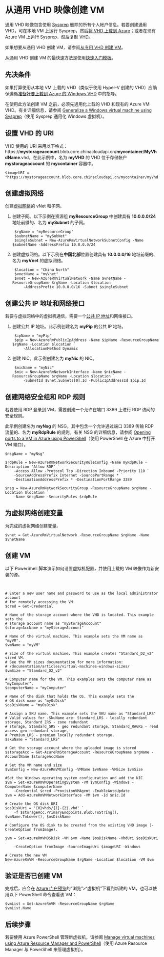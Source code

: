 <properties
	pageTitle="从通用 VHD 创建 VM | Azure"
	description="了解如何在 Resource Manager 部署模型中，使用 Azure PowerShell 从通用 VHD 映像创建 Windows 虚拟机。"
	services="virtual-machines-windows"
	documentationCenter=""
	authors="cynthn"
	manager="timlt"
	editor=""
	tags="azure-resource-manager"/>  


<tags
	ms.service="virtual-machines-windows"
	ms.workload="infrastructure-services"
	ms.tgt_pltfrm="vm-windows"
	ms.devlang="na"
	ms.topic="article"
	ms.date="10/10/2016"
	wacn.date="01/05/2017"
	ms.author="cynthn"/>  


# 从通用 VHD 映像创建 VM

通用 VHD 映像包含使用 [Sysprep](/documentation/articles/virtual-machines-windows-generalize-vhd/) 删除的所有个人帐户信息。若要创建通用 VHD，可在本地 VM 上运行 Sysprep，然后[将 VHD 上载到 Azure](/documentation/articles/virtual-machines-windows-upload-image/)；或者在现有 Azure VM 上运行 Sysprep，然后[复制 VHD](/documentation/articles/virtual-machines-windows-vhd-copy/)。

如果想要从通用 VHD 创建 VM，请参阅[从专用 VHD 创建 VM](/documentation/articles/virtual-machines-windows-create-vm-specialized/)。

从通用 VHD 创建 VM 的最快速方法是使用[快速入门模板](https://github.com/Azure/azure-quickstart-templates/tree/master/101-vm-from-user-image)。


## 先决条件

如果打算使用从本地 VM 上载的 VHD（类似于使用 Hyper-V 创建的 VHD）应确保遵循[准备好要上载到 Azure 的 Windows VHD](/documentation/articles/virtual-machines-windows-prepare-for-upload-vhd-image/) 中的指导。

在使用此方法创建 VM 之前，必须先通用化上载的 VHD 和现有的 Azure VM VHD。有关详细信息，请参阅 [Generalize a Windows virtual machine using Sysprep](/documentation/articles/virtual-machines-windows-generalize-vhd/)（使用 Sysprep 通用化 Windows 虚拟机）。


## 设置 VHD 的 URI

VHD 使用的 URI 采用以下格式：https://**mystorageaccount**.blob.core.chinacloudapi.cn/**mycontainer**/**MyVhdName**.vhd。在此示例中，名为 **myVHD** 的 VHD 位于存储帐户 **mystorageaccount** 的 **mycontainer** 容器中。

	$imageURI = "https://mystorageaccount.blob.core.chinacloudapi.cn/mycontainer/myVhd.vhd"

## 创建虚拟网络

创建[虚拟网络](/documentation/articles/virtual-networks-overview/)的 vNet 和子网。


1. 创建子网。以下示例在资源组 **myResourceGroup** 中创建具有 **10.0.0.0/24** 地址前缀的、名为 **mySubnet** 的子网。

		$rgName = "myResourceGroup"
		$subnetName = "mySubNet"
		$singleSubnet = New-AzureRmVirtualNetworkSubnetConfig -Name $subnetName -AddressPrefix 10.0.0.0/24
 
2. 创建虚拟网络。以下示例在**中国北部**位置创建具有 **10.0.0.0/16** 地址前缀的、名为 **myVnet** 的虚拟网络。

		$location = "China North"
		$vnetName = "myVnet"
		$vnet = New-AzureRmVirtualNetwork -Name $vnetName -ResourceGroupName $rgName -Location $location `
		    -AddressPrefix 10.0.0.0/16 -Subnet $singleSubnet
       
## 创建公共 IP 地址和网络接口

若要与虚拟网络中的虚拟机通信，需要一个[公共 IP 地址](/documentation/articles/virtual-network-ip-addresses-overview-arm/)和网络接口。

1. 创建公共 IP 地址。此示例创建名为 **myPip** 的公共 IP 地址。

		$ipName = "myPip"
		$pip = New-AzureRmPublicIpAddress -Name $ipName -ResourceGroupName $rgName -Location $location `
		    -AllocationMethod Dynamic

2. 创建 NIC。此示例创建名为 **myNic** 的 NIC。

		$nicName = "myNic"
		$nic = New-AzureRmNetworkInterface -Name $nicName -ResourceGroupName $rgName -Location $location `
		    -SubnetId $vnet.Subnets[0].Id -PublicIpAddressId $pip.Id

## 创建网络安全组和 RDP 规则

若要使用 RDP 登录到 VM，需要创建一个允许在端口 3389 上进行 RDP 访问的安全规则。

此示例创建名为 **myNsg** 的 NSG，其中包含一个允许通过端口 3389 传输 RDP 流量的、名为 **myRdpRule** 的规则。有关 NSG 的详细信息，请参阅 [Opening ports to a VM in Azure using PowerShell](/documentation/articles/virtual-machines-windows-nsg-quickstart-powershell/)（使用 PowerShell 在 Azure 中打开 VM 端口）。

	$nsgName = "myNsg"

	$rdpRule = New-AzureRmNetworkSecurityRuleConfig -Name myRdpRule -Description "Allow RDP" `
		-Access Allow -Protocol Tcp -Direction Inbound -Priority 110 `
		-SourceAddressPrefix Internet -SourcePortRange * `
		-DestinationAddressPrefix * -DestinationPortRange 3389

	$nsg = New-AzureRmNetworkSecurityGroup -ResourceGroupName $rgName -Location $location `
		-Name $nsgName -SecurityRules $rdpRule

## 为虚拟网络创建变量

为完成的虚拟网络创建变量。

	$vnet = Get-AzureRmVirtualNetwork -ResourceGroupName $rgName -Name $vnetName

## 创建 VM

以下 PowerShell 脚本演示如何设置虚拟机配置，并使用上载的 VM 映像作为新安装的源。

</br>  



	# Enter a new user name and password to use as the local administrator account 
	# for remotely accessing the VM.
	$cred = Get-Credential
	
	# Name of the storage account where the VHD is located. This example sets the 
	# storage account name as "myStorageAccount"
	$storageAccName = "myStorageAccount"
	
	# Name of the virtual machine. This example sets the VM name as "myVM".
	$vmName = "myVM"
	
	# Size of the virtual machine. This example creates "Standard_D2_v2" sized VM. 
	# See the VM sizes documentation for more information: 
	# /documentation/articles/virtual-machines-windows-sizes/
	$vmSize = "Standard_D2_v2"
	
	# Computer name for the VM. This examples sets the computer name as "myComputer".
	$computerName = "myComputer"
	
	# Name of the disk that holds the OS. This example sets the 
	# OS disk name as "myOsDisk"
	$osDiskName = "myOsDisk"
	
	# Assign a SKU name. This example sets the SKU name as "Standard_LRS"
	# Valid values for -SkuName are: Standard_LRS - locally redundant storage, Standard_ZRS - zone redundant
    # storage, Standard_GRS - geo redundant storage, Standard_RAGRS - read access geo redundant storage,
    # Premium_LRS - premium locally redundant storage. 
	$skuName = "Standard_LRS"
	
	# Get the storage account where the uploaded image is stored
	$storageAcc = Get-AzureRmStorageAccount -ResourceGroupName $rgName -AccountName $storageAccName

	# Set the VM name and size
	$vmConfig = New-AzureRmVMConfig -VMName $vmName -VMSize $vmSize

	#Set the Windows operating system configuration and add the NIC
	$vm = Set-AzureRmVMOperatingSystem -VM $vmConfig -Windows -ComputerName $computerName `
	    -Credential $cred -ProvisionVMAgent -EnableAutoUpdate
	$vm = Add-AzureRmVMNetworkInterface -VM $vm -Id $nic.Id

	# Create the OS disk URI
	$osDiskUri = '{0}vhds/{1}-{2}.vhd' `
	    -f $storageAcc.PrimaryEndpoints.Blob.ToString(), $vmName.ToLower(), $osDiskName

	# Configure the OS disk to be created from the existing VHD image (-CreateOption fromImage).

	$vm = Set-AzureRmVMOSDisk -VM $vm -Name $osDiskName -VhdUri $osDiskUri `
	    -CreateOption fromImage -SourceImageUri $imageURI -Windows

	# Create the new VM
	New-AzureRmVM -ResourceGroupName $rgName -Location $location -VM $vm

## 验证是否已创建 VM 

完成后，应会在 [Azure 门户预览](https://portal.azure.cn)的“浏览”>“虚拟机”下看到新建的 VM，也可以使用以下 PowerShell 命令查看该 VM：

	$vmList = Get-AzureRmVM -ResourceGroupName $rgName
	$vmList.Name

## 后续步骤

若要使用 Azure PowerShell 管理新虚拟机，请参阅 [Manage virtual machines using Azure Resource Manager and PowerShell](/documentation/articles/virtual-machines-windows-ps-manage/)（使用 Azure Resource Manager 与 PowerShell 来管理虚拟机）。

<!---HONumber=Mooncake_1114_2016-->